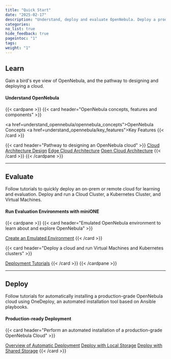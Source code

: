 ```yaml
---
title: "Quick Start"
date: "2025-02-17"
description: "Understand, deploy and evaluate OpenNebula. Deploy a production-ready OpenNebula cloud"
categories:
no_list: true
hide_feedback: true
pageintoc: "1"
tags:
weight: "1"
---
```


<a id="cloud-installation"></a>

<!--# Cloud Installation -->

<!-- This first chapter is designed to quickly take you from an introduction to OpenNebula to deploying your first cloud for learning and evaluation.

The first section, [Understand OpenNebula]({{% relref "understand_opennebula" %}}), provides you with a bird's eye view of the system's base concepts, key features, architecture basics, and the most common pathway from cloud design to deployment.

The second section, [Try OpenNebula with miniONE]({{% relref "try_opennebula_with_minione" %}}), consists of tutorials for quickly installing an OpenNebula cloud for purposes of evaluation, testing, and even on-premises production operations. The tutorials guide you in building progressively complex infrastructure, from a basic Front-end install to automatically deploying a Kubernetes cluster.

The third section, [Automatic Deployment of OpenNebula with OneDeploy]({{% relref "automatic_deployment_of_opennebula_with_one_deploy" %}}) contains an overview and tutorials for automatically installing a production-grade OpenNebula cloud using OneDeploy, an automated installation tool based on Ansible playbooks. -->

## Learn

Gain a bird's eye view of OpenNebula, and the pathway to designing and deploying a cloud.

#### Understand OpenNebula

{{< cardpane >}}
   {{< card header="OpenNebula concepts, features and components" >}}
      <p></p>
            <inl>
         <a href=understand_opennebula/opennebula_concepts">OpenNebula Concepts</a>
            </inl>
            <inl>
         <a href=understand_opennebula/key_features">Key Features</a>
            </inl>
   {{< /card >}}
   <p></p>
   {{< card header="Pathway to designing an OpenNebula cloud" >}}
      <inl>
         <a href="understand_opennebula/cloud_architecture_and_design/cloud_architecture_design">Cloud Architecture Design</a>
      </inl>
      <inl>
         <a href="understand_opennebula/cloud_architecture_and_design/edge_cloud_reference_architecture">Edge Cloud Architecture</a>
      </inl>
      <inl>
         <a href="understand_opennebula/cloud_architecture_and_design/open_cloud_reference_architecture">Open Cloud Architecture</a>
      </inl>
   {{< /card >}}
{{< /cardpane >}}

<hr class="panel-line">

## Evaluate

Follow tutorials to quickly deploy an on-prem or remote cloud for learning and evaluation. Deploy and run a Cloud Cluster, a Kubernetes Cluster, and Virtual Machines.

#### Run Evaluation Environments with miniONE

{{< cardpane >}}
   {{< card header="Emulated OpenNebula environment to learn about and explore OpenNebula" >}}
      <p></p>
      <inl>
         <a href="try_opennebula_with_minione/opennebula_learning_environment/create_an_emulated_environment_with_minione">Create an Emulated Environment</a>
      </inl>
   {{< /card >}}
   <p></p>
   {{< card header="Deploy a cloud and run Virtual Machines and Kubernetes clusters" >}}
      <p></p>
      <inl>
         <a href="try_opennebula_with_minione/opennebula_evaluation_environment/overview">Deployment Tutorials</a>
      </inl>
<!--      <inl>
         <a href="try_opennebula_with_minione/opennebula_evaluation_environment/provisioning_edge_cluster">Provision a Cloud Cluster</a>
      </inl>
      <inl>
         <a href="try_opennebula_with_minione/opennebula_evaluation_environment/running_kubernetes_clusters">Deploy a Kubernetes Cluster</a>
      </inl> -->
   {{< /card >}}
{{< /cardpane >}}

<hr class="panel-line">

## Deploy

Follow tutorials for automatically installing a production-grade OpenNebula cloud using OneDeploy, an automated installation tool based on Ansible playbooks.

#### Production-ready Deployment

{{< card header="Perform an automated installation of a production-grade OpenNebula Cloud" >}}
   <p></p>
      <inl>
         <a href="automatic_deployment_of_opennebula_with_one_deploy/one_deploy_overview">Overview of Automatic Deployment</a>
      </inl>
      <inl>
         <a href="automatic_deployment_of_opennebula_with_one_deploy/one_deploy_tutorial_local_ds">Deploy with Local Storage</a>
      </inl>
      <inl>
         <a href="automatic_deployment_of_opennebula_with_one_deploy/one_deploy_tutorial_shared_ds">Deploy with Shared Storage</a>
      </inl>
   {{< /card >}}
